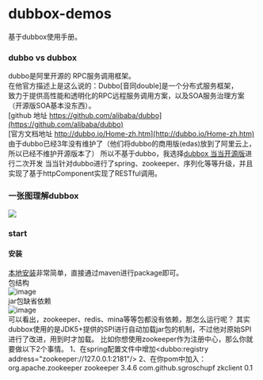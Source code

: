 # dubbox-demos
基于dubbox使用手册。

### dubbo vs dubbox
dubbo是阿里开源的 RPC服务调用框架。</br>
在他官方描述上是这么说的：Dubbo[音同double]是一个分布式服务框架，</br>
致力于提供高性能和透明化的RPC远程服务调用方案，以及SOA服务治理方案（开源版SOA基本没东西）。</br>
[github 地址 https://github.com/alibaba/dubbo](https://github.com/alibaba/dubbo)</br>
[官方文档地址 http://dubbo.io/Home-zh.htm](http://dubbo.io/Home-zh.htm)</br>
由于dubbo已经3年没有维护了（他们将dubbo的商用版(edas)放到了阿里云上，所以已经不维护开源版本了）
所以不基于dubbo，我选择[dubbox 当当开源版](https://github.com/dangdangdotcom/dubbox)进行二次开发
当当针对dubbo进行了spring、zookeeper、序列化等等升级，并且实现了基于httpComponent实现了RESTful调用。
    
### 一张图理解dubbox
![](http://dubbo.io/dubbo-architecture.jpg-version=1&modificationDate=1330892870000.jpg)</br>

### start
#### 安装
[本地安装](http://dangdangdotcom.github.io/dubbox/demo.html)非常简单，直接通过maven进行package即可。</br>
包结构</br>
![image](https://cloud.githubusercontent.com/assets/3062921/9924343/158a917c-5d31-11e5-8730-632b1c88ed1e.png)</br>
jar包缺省依赖</br>
![image](https://cloud.githubusercontent.com/assets/3062921/9924381/7eee2516-5d31-11e5-9d49-b72e5295e716.png)</br>
		可以看出，zookeeper、redis、mina等等包都没有依赖，那怎么运行呢？
		其实dubbox使用的是JDK5+提供的SPI进行自动加载jar包的机制，不过他对原始SPI进行了改进，用到时才加载。
		比如你想使用zookeeper作为注册中心，那么你就要做以下2个事情。
		1、在spring配置文件中增加<dubbo:registry address="zookeeper://127.0.0.1:2181"/>
		2、在你pom中加入：
		<dependency>
				<groupId>org.apache.zookeeper</groupId>
		    <artifactId>zookeeper</artifactId>
		    <version>3.4.6</version>
		</dependency>
		<dependency>
		    <groupId>com.github.sgroschupf</groupId>
		    <artifactId>zkclient</artifactId>
		    <version>0.1</version>
		</dependency>